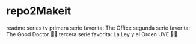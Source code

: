 # repo2Makeit
readme series tv
primera serie favorita: The Office
segunda serie favorita: The Good Doctor 👨‍⚕️ 
tercera serie favorita: La Ley y el Orden UVE 👮‍♂️